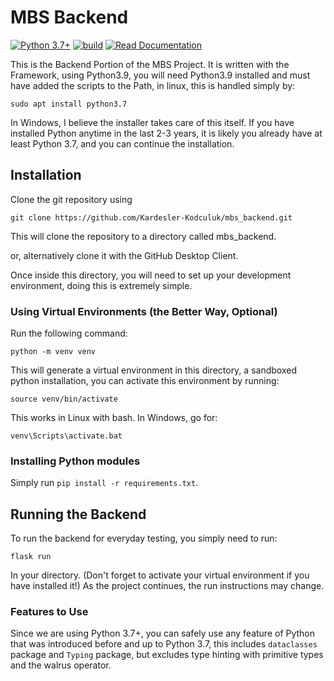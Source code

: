 # MBS Backend

[![Python 3.7+](https://img.shields.io/badge/python-3.7+-blue.svg)](https://www.python.org/downloads/release/python-370/)
[![build](https://github.com/Kardesler-Kodculuk/mbs_backend/actions/workflows/python-app.yml/badge.svg)](https://github.com/Kardesler-Kodculuk/mbs_backend/actions/workflows/python-app.yml)
[![Read Documentation](https://img.shields.io/badge/Documentation-API%20Reference-informational?logo=flask)](https://mbsbackend.docs.apiary.io/#)



This is the Backend Portion of the MBS Project. It is written with the Framework, using Python3.9, you will need Python3.9 installed
and must have added the scripts to the Path, in linux, this is handled simply by:

```
sudo apt install python3.7
```

In Windows, I believe the installer takes care of this itself. If you have installed Python anytime
in the last 2-3 years, it is likely you already have at least Python 3.7, and you can
continue the installation.

## Installation

Clone the git repository using


```
git clone https://github.com/Kardesler-Kodculuk/mbs_backend.git
```

This will clone the repository to a directory called mbs_backend.

or, alternatively clone it with the GitHub Desktop Client.

Once inside this directory, you will need to set up your development environment, doing this is extremely simple.

### Using Virtual Environments (the Better Way, Optional)

Run the following command:

```
python -m venv venv
```

This will generate a virtual environment in this directory, a sandboxed python installation, you can activate this environment by running:

```
source venv/bin/activate
```

This works in Linux with bash. In Windows, go for:

```
venv\Scripts\activate.bat
```

### Installing Python modules

Simply run `pip install -r requirements.txt`.

## Running the Backend

To run the backend for everyday testing, you simply need to run:

```
flask run
```

In your directory. (Don't forget to activate your virtual environment if you have installed it!) As the project continues, the run instructions may change.

### Features to Use

Since we are using Python 3.7+, you can safely use any feature of Python that was introduced
before and up to Python 3.7, this includes `dataclasses` package and `Typing` package, but
excludes type hinting with primitive types and the walrus operator.
